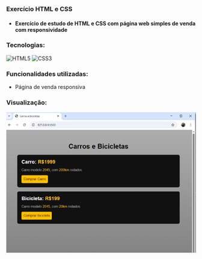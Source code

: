 ### Exercício HTML e CSS

- #### Exercício de estudo de HTML e CSS com página web simples de venda com responsividade

### Tecnologias:

![HTML5](https://img.shields.io/badge/html5-%23E34F26.svg?style=for-the-badge&logo=html5&logoColor=white) ![CSS3](https://img.shields.io/badge/css3-%231572B6.svg?style=for-the-badge&logo=css3&logoColor=white)

### Funcionalidades utilizadas:

- Página de venda responsiva

### Visualização:

![alt text](image.png)
